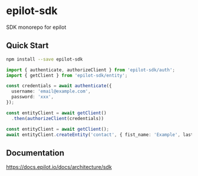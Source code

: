 # epilot-sdk

SDK monorepo for epilot

## Quick Start

```sh
npm install --save epilot-sdk
```

```typescript
import { authenticate, authorizeClient } from 'epilot-sdk/auth';
import { getClient } from 'epilot-sdk/entity';

const credentials = await authenticate({
  username: 'email@example.com',
  password: 'xxx',
});

const entityClient = await getClient()
  .then(authorizeClient(credentials))

const entityClient = await getClient();
await entityClient.createEntity('contact', { fist_name: 'Example', last_name: 'Contact' });
```

## Documentation

https://docs.epilot.io/docs/architecture/sdk
